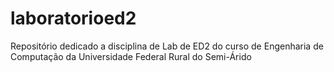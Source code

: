 # laboratorioed2
Repositório dedicado a disciplina de Lab de ED2 do curso de Engenharia de Computação da Universidade Federal Rural do Semi-Árido

